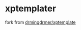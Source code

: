 xptemplater
===========

fork from [drmingdrmer/xptemplate](https://github.com/drmingdrmer/xptemplate)


